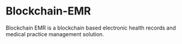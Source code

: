 # Blockchain-EMR
Blockchain EMR is a blockchain based electronic health records and medical practice management solution. 
